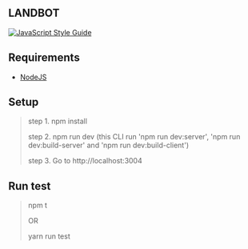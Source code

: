 ## LANDBOT

[![JavaScript Style Guide](https://cdn.rawgit.com/standard/standard/master/badge.svg)](https://github.com/standard/standard)

## Requirements
* [NodeJS](https://nodejs.org/en/)

## Setup
> <p>step 1. npm install</p>
> <p>step 2. npm run dev (this CLI run 'npm run dev:server', 'npm run dev:build-server' and 'npm run dev:build-client')</p>
> <p>step 3. Go to http://localhost:3004</p>

## Run test
> <p>npm t</p>
> <p>OR</p>
> <p>yarn run test</p>

